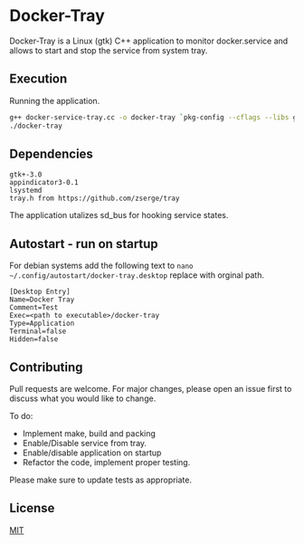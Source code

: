 # Docker-Tray

Docker-Tray is a Linux (gtk) C++ application to monitor docker.service and allows to start and stop the service from system tray.

## Execution

Running the application.

```bash
g++ docker-service-tray.cc -o docker-tray `pkg-config --cflags --libs gtk+-3.0 appindicator3-0.1` -lsystemd
./docker-tray
```

## Dependencies
```
gtk+-3.0
appindicator3-0.1
lsystemd
tray.h from https://github.com/zserge/tray
```
The application utalizes sd_bus for hooking service states.

## Autostart - run on startup
For debian systems add the following text to ```nano ~/.config/autostart/docker-tray.desktop``` 
replace <path to executable> with orginal path.
```
[Desktop Entry]
Name=Docker Tray
Comment=Test
Exec=<path to executable>/docker-tray
Type=Application
Terminal=false
Hidden=false
```
## Contributing
Pull requests are welcome. For major changes, please open an issue first to discuss what you would like to change.

To do:
* Implement make, build and packing
* Enable/Disable service from tray.
* Enable/disable application on startup
* Refactor the code, implement proper testing.

Please make sure to update tests as appropriate.

## License
[MIT](https://choosealicense.com/licenses/mit/)
